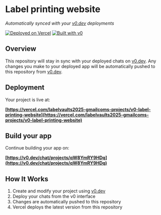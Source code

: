 # Label printing website

*Automatically synced with your [v0.dev](https://v0.dev) deployments*

[![Deployed on Vercel](https://img.shields.io/badge/Deployed%20on-Vercel-black?style=for-the-badge&logo=vercel)](https://vercel.com/labelvaults2025-gmailcoms-projects/v0-label-printing-website)
[![Built with v0](https://img.shields.io/badge/Built%20with-v0.dev-black?style=for-the-badge)](https://v0.dev/chat/projects/qW8YmRY9HDq)

## Overview

This repository will stay in sync with your deployed chats on [v0.dev](https://v0.dev).
Any changes you make to your deployed app will be automatically pushed to this repository from [v0.dev](https://v0.dev).

## Deployment

Your project is live at:

**[https://vercel.com/labelvaults2025-gmailcoms-projects/v0-label-printing-website](https://vercel.com/labelvaults2025-gmailcoms-projects/v0-label-printing-website)**

## Build your app

Continue building your app on:

**[https://v0.dev/chat/projects/qW8YmRY9HDq](https://v0.dev/chat/projects/qW8YmRY9HDq)**

## How It Works

1. Create and modify your project using [v0.dev](https://v0.dev)
2. Deploy your chats from the v0 interface
3. Changes are automatically pushed to this repository
4. Vercel deploys the latest version from this repository